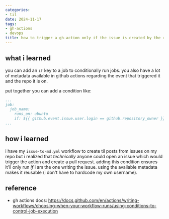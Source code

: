 ```yaml
---
categories:
- til
date: 2024-11-17
tags:
- gh-actions
- devops
title: how to trigger a gh-action only if the issue is created by the repo owner
---
```


## what i learned
you can add an `if` key to a job to conditionally run jobs. you also have a lot of metadata available in github actions regarding the event that triggered it and the repo it is on. 

put together you can add a condition like:
```yaml title=".github/workflows/issue-to-md.yml"
...
job:
  job_name:
    runs_on: ubuntu
    if: ${{ github.event.issue.user.login == github.repository_owner }}
...
```

## how i learned
i have my `issue-to-md.yml` workflow to create til posts from issues on my repo but i realized that _technically_ anyone could open an issue which would trigger the action and create a pull request. adding this condition ensures it'll only run _if_ i am the one writing the issue. using the available metadata makes it reusable (i don't have to hardcode my own username). 

## reference
* gh actions docs: https://docs.github.com/en/actions/writing-workflows/choosing-when-your-workflow-runs/using-conditions-to-control-job-execution